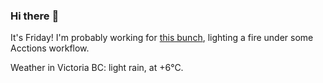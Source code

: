 ### Hi there :wave:

It's Friday! I'm probably working for [this bunch](https://github.com/kohofinancial), lighting a fire under some Acctions workflow.

Weather in Victoria BC: light rain, at +6°C.
